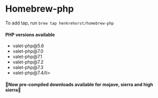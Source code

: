 # Homebrew-php

To add tap, run `brew tap henkrehorst/homebrew-php`

<h4>PHP versions available</h4>

<uL>
<li>valet-php@5.6</li>
<li>valet-php@7.0</li>
<li>valet-php@7.1</li>
<li>valet-php@7.2</li>
<li>valet-php@7.3</li>
<li>valet-php@7.4/li>
</ul>

<h4>🚀Now pre-compiled downloads available for mojave, sierra and high sierra🚀</h4>
